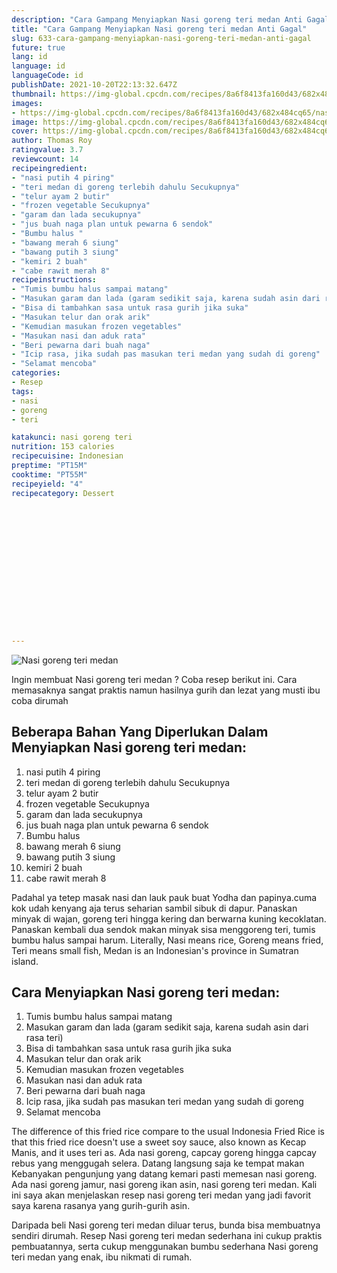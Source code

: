 ```yaml
---
description: "Cara Gampang Menyiapkan Nasi goreng teri medan Anti Gagal"
title: "Cara Gampang Menyiapkan Nasi goreng teri medan Anti Gagal"
slug: 633-cara-gampang-menyiapkan-nasi-goreng-teri-medan-anti-gagal
future: true
lang: id
language: id
languageCode: id
publishDate: 2021-10-20T22:13:32.647Z 
thumbnail: https://img-global.cpcdn.com/recipes/8a6f8413fa160d43/682x484cq65/nasi-goreng-teri-medan-foto-resep-utama.png
images:
- https://img-global.cpcdn.com/recipes/8a6f8413fa160d43/682x484cq65/nasi-goreng-teri-medan-foto-resep-utama.png
image: https://img-global.cpcdn.com/recipes/8a6f8413fa160d43/682x484cq65/nasi-goreng-teri-medan-foto-resep-utama.png
cover: https://img-global.cpcdn.com/recipes/8a6f8413fa160d43/682x484cq65/nasi-goreng-teri-medan-foto-resep-utama.png
author: Thomas Roy
ratingvalue: 3.7
reviewcount: 14
recipeingredient:
- "nasi putih 4 piring"
- "teri medan di goreng terlebih dahulu Secukupnya"
- "telur ayam 2 butir"
- "frozen vegetable Secukupnya"
- "garam dan lada secukupnya"
- "jus buah naga plan untuk pewarna 6 sendok"
- "Bumbu halus "
- "bawang merah 6 siung"
- "bawang putih 3 siung"
- "kemiri 2 buah"
- "cabe rawit merah 8"
recipeinstructions:
- "Tumis bumbu halus sampai matang"
- "Masukan garam dan lada (garam sedikit saja, karena sudah asin dari rasa teri)"
- "Bisa di tambahkan sasa untuk rasa gurih jika suka"
- "Masukan telur dan orak arik"
- "Kemudian masukan frozen vegetables"
- "Masukan nasi dan aduk rata"
- "Beri pewarna dari buah naga"
- "Icip rasa, jika sudah pas masukan teri medan yang sudah di goreng"
- "Selamat mencoba"
categories:
- Resep
tags:
- nasi
- goreng
- teri

katakunci: nasi goreng teri 
nutrition: 153 calories
recipecuisine: Indonesian
preptime: "PT15M"
cooktime: "PT55M"
recipeyield: "4"
recipecategory: Dessert


     
    
    
    
    
    
    
    
    
    
    
      
    
---
```



![Nasi goreng teri medan](https://img-global.cpcdn.com/recipes/8a6f8413fa160d43/682x484cq65/nasi-goreng-teri-medan-foto-resep-utama.png)

Ingin membuat Nasi goreng teri medan ? Coba resep berikut ini. Cara memasaknya sangat praktis namun hasilnya gurih dan lezat yang musti ibu coba dirumah

<!--inarticleads1-->

## Beberapa Bahan Yang Diperlukan Dalam Menyiapkan Nasi goreng teri medan:

1. nasi putih 4 piring
1. teri medan di goreng terlebih dahulu Secukupnya
1. telur ayam 2 butir
1. frozen vegetable Secukupnya
1. garam dan lada secukupnya
1. jus buah naga plan untuk pewarna 6 sendok
1. Bumbu halus 
1. bawang merah 6 siung
1. bawang putih 3 siung
1. kemiri 2 buah
1. cabe rawit merah 8

Padahal ya tetep masak nasi dan lauk pauk buat Yodha dan papinya.cuma kok udah kenyang aja terus seharian sambil sibuk di dapur. Panaskan minyak di wajan, goreng teri hingga kering dan berwarna kuning kecoklatan. Panaskan kembali dua sendok makan minyak sisa menggoreng teri, tumis bumbu halus sampai harum. Literally, Nasi means rice, Goreng means fried, Teri means small fish, Medan is an Indonesian&#39;s province in Sumatran island. 

<!--inarticleads2-->

## Cara Menyiapkan Nasi goreng teri medan:

1. Tumis bumbu halus sampai matang
1. Masukan garam dan lada (garam sedikit saja, karena sudah asin dari rasa teri)
1. Bisa di tambahkan sasa untuk rasa gurih jika suka
1. Masukan telur dan orak arik
1. Kemudian masukan frozen vegetables
1. Masukan nasi dan aduk rata
1. Beri pewarna dari buah naga
1. Icip rasa, jika sudah pas masukan teri medan yang sudah di goreng
1. Selamat mencoba


The difference of this fried rice compare to the usual Indonesia Fried Rice is that this fried rice doesn&#39;t use a sweet soy sauce, also known as Kecap Manis, and it uses teri as. Ada nasi goreng, capcay goreng hingga capcay rebus yang menggugah selera. Datang langsung saja ke tempat makan Kebanyakan pengunjung yang datang kemari pasti memesan nasi goreng. Ada nasi goreng jamur, nasi goreng ikan asin, nasi goreng teri medan. Kali ini saya akan menjelaskan resep nasi goreng teri medan yang jadi favorit saya karena rasanya yang gurih-gurih asin. 

Daripada   beli  Nasi goreng teri medan  diluar terus, bunda  bisa membuatnya sendiri dirumah. Resep  Nasi goreng teri medan  sederhana ini cukup praktis pembuatannya, serta cukup menggunakan bumbu sederhana  Nasi goreng teri medan  yang enak, ibu nikmati di rumah.
